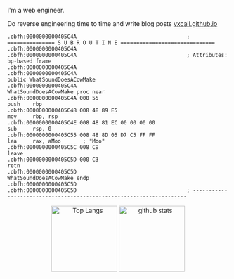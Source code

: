 I'm a web engineer.

Do reverse engineering time to time and write blog posts [vxcall.github.io](https://vxcall.github.io)

```
.obfh:0000000000405C4A                                   ; =============== S U B R O U T I N E ==============================
.obfh:0000000000405C4A
.obfh:0000000000405C4A                                   ; Attributes: bp-based frame
.obfh:0000000000405C4A
.obfh:0000000000405C4A                                                   public WhatSoundDoesACowMake
.obfh:0000000000405C4A                                   WhatSoundDoesACowMake proc near
.obfh:0000000000405C4A 000 55                                            push    rbp
.obfh:0000000000405C4B 008 48 89 E5                                      mov     rbp, rsp
.obfh:0000000000405C4E 008 48 81 EC 00 00 00 00                          sub     rsp, 0
.obfh:0000000000405C55 008 48 8D 05 D7 C5 FF FF                          lea     rax, aMoo       ; "Moo"
.obfh:0000000000405C5C 008 C9                                            leave
.obfh:0000000000405C5D 000 C3                                            retn
.obfh:0000000000405C5D                                   WhatSoundDoesACowMake endp
.obfh:0000000000405C5D
.obfh:0000000000405C5D                                   ; --------------------------------------------------------------------
```
<div align="center">
</div>
<div align="center">
  <img alt="Top Langs" height="150px" src="https://github-readme-stats-one-self.vercel.app/api?username=vxcall&count_private=true&hide_border=true&include_all_commits=true&hide=contribs&theme=codeSTACKr" />
  <img alt="github stats" height="150px" src="https://github-readme-stats-one-self.vercel.app/api/top-langs/?username=vxcall&layout=compact&border_color=574666&hide_border=true&theme=codeSTACKr" />
</div>
